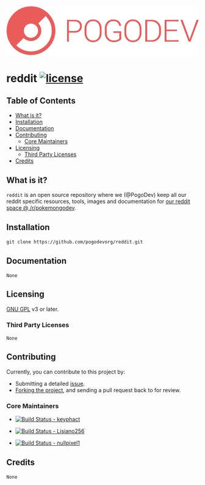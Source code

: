 [![POGODEV](https://github.com/pogodevorg/assets/blob/master/public/img/logo-github.png?raw=true)](https://pogodev.org)

# reddit [![license](https://img.shields.io/github/license/pogodevorg/reddit.svg?maxAge=2592000?style=flat-square)](https://github.com/pogodevorg/reddit/blob/master/LICENSE)

## Table of Contents

* [What is it?](#what-is-it)
* [Installation](#installation)
* [Documentation](#documentation)
* [Contributing](#contributing)
  * [Core Maintainers](#core-maintainers)
* [Licensing](#licensing)
  * [Third Party Licenses](#third-party-licenses)
* [Credits](#credits)

## What is it?
`reddit` is an open source repository where we (@PogoDev) keep all our reddit specific resources, tools, images and documentation for [our reddit space @ /r/pokemongodev](https://reddit.pogodev.org).

## Installation
    git clone https://github.com/pogodevorg/reddit.git

## Documentation
    None

## Licensing
[GNU GPL](https://github.com/pogodevorg/reddit/blob/master/LICENSE) v3 or later.

### Third Party Licenses
    None

## Contributing
Currently, you can contribute to this project by:
* Submitting a detailed [issue](https://github.com/pogodevorg/reddit/issues/new).
* [Forking the project](https://github.com/pogodevorg/reddit/fork), and sending a pull request back to for review.

### Core Maintainers

* [![Build Status](https://github.com/keyphact.png?size=36) - keyphact](https://github.com/keyphact)

* [![Build Status](https://github.com/Lisiano256.png?size=36) - Lisiano256](https://github.com/Lisiano256)

* [![Build Status](https://github.com/nullpixel1.png?size=36) - nullpixel1](https://github.com/nullpixel1)

## Credits
    None
